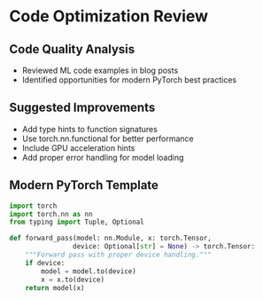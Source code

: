# Code Optimization Review

## Code Quality Analysis
- Reviewed ML code examples in blog posts
- Identified opportunities for modern PyTorch best practices

## Suggested Improvements
- Add type hints to function signatures
- Use torch.nn.functional for better performance
- Include GPU acceleration hints
- Add proper error handling for model loading

## Modern PyTorch Template
```python
import torch
import torch.nn as nn
from typing import Tuple, Optional

def forward_pass(model: nn.Module, x: torch.Tensor, 
                device: Optional[str] = None) -> torch.Tensor:
    """Forward pass with proper device handling."""
    if device:
        model = model.to(device)
        x = x.to(device)
    return model(x)
```
